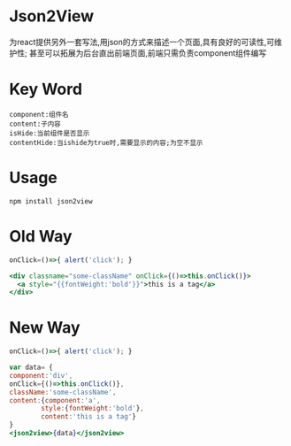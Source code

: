 # Json2View

为react提供另外一套写法,用json的方式来描述一个页面,具有良好的可读性,可维护性; 甚至可以拓展为后台直出前端页面,前端只需负责component组件编写

# Key Word

```
component:组件名
content:子内容
isHide:当前组件是否显示
contentHide:当ishide为true时,需要显示的内容;为空不显示
```

# Usage

```
npm install json2view
```

# Old Way

```jsx
onClick=()=>{ alert('click'); }

<div classname="some-className" onClick={()=>this.onClick()}>
  <a style="{{fontWeight:'bold'}}">this is a tag</a>
</div>
```

# New Way

```jsx
onClick=()=>{ alert('click'); }

var data= {
component:'div',
onClick={()=>this.onClick()},
className:'some-className',
content:{component:'a',
        style:{fontWeight:'bold'},
        content:'this is a tag'}
}
<json2view>{data}</json2view>
```
